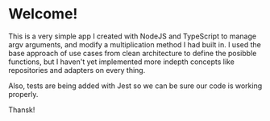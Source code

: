 # Welcome!

This is a very simple app I created with NodeJS and TypeScript to manage argv arguments, and modify a multiplication method I had built in. I used the base approach of use cases from clean architecture to define the posibble functions, but I haven't yet implemented more indepth concepts like repositories and adapters on every thing.

Also, tests are being added with Jest so we can be sure our code is working properly.

Thansk!